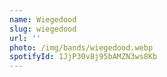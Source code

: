 ```yaml
---
name: Wiegedood
slug: wiegedood
url: ''
photo: /img/bands/wiegedood.webp
spotifyId: 1JjP30v8j95bAMZN3ws8Kb
---
```

